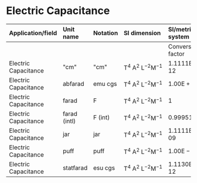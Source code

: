 # Electric Capacitance

| Application/field | Unit name | Notation | SI dimension | SI/metric system |  | English/US system |  |
| :--- | :--- | :--- | :--- | :--- | :--- | :--- | :--- |
|  |  |  |  | Conversion factor | Unit | Conversion factor | Unit |
| Electric Capacitance | "cm" | "cm" | $\mathrm{T}^{4} \mathrm{~A}^{2} \mathrm{~L}^{-2} \mathrm{M}^{-1}$ | $1.1111 \mathrm{E}-12$ | F | $1.1111 \mathrm{E}-12$ | F |
| Electric Capacitance | abfarad | emu cgs | $\mathrm{T}^{4} \mathrm{~A}^{2} \mathrm{~L}^{-2} \mathrm{M}^{-1}$ | $1.00 \mathrm{E}+09$ | F | $1.00 \mathrm{E}+09$ | F |
| Electric Capacitance | farad | F | $\mathrm{T}^{4} \mathrm{~A}^{2} \mathrm{~L}^{-2} \mathrm{M}^{-1}$ | 1 | F | 1 | F |
| Electric Capacitance | farad (intl) | F (int) | $\mathrm{T}^{4} \mathrm{~A}^{2} \mathrm{~L}^{-2} \mathrm{M}^{-1}$ | 0.99951 | F | 0.99951 | F |
| Electric Capacitance | jar | jar | $\mathrm{T}^{4} \mathrm{~A}^{2} \mathrm{~L}^{-2} \mathrm{M}^{-1}$ | $1.1111 \mathrm{E}-09$ | F | $1.1111 \mathrm{E}-09$ | F |
| Electric Capacitance | puff | puff | $\mathrm{T}^{4} \mathrm{~A}^{2} \mathrm{~L}^{-2} \mathrm{M}^{-1}$ | $1.00 \mathrm{E}-12$ | F | $1.00 \mathrm{E}-12$ | F |
| Electric Capacitance | statfarad | esu cgs | $\mathrm{T}^{4} \mathrm{~A}^{2} \mathrm{~L}^{-2} \mathrm{M}^{-1}$ | $1.1130 \mathrm{E}-12$ | F | $1.1130 \mathrm{E}-12$ | F |
